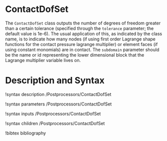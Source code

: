 # ContactDofSet

The `ContactDofSet` class outputs the number of degrees of freedom greater than
a certain tolerance (specified through the `tolerance` parameter; the default
value is 1e-6). The usual application of this, as indicated by the class name,
is to indicate how many nodes (if using first order Lagrange shape functions for
the contact pressure lagrange multiplier) or element faces (if using constant
monomials) are in contact. The `subdomain` parameter should be the name or id
representing the lower dimensional block that the Lagrange multiplier variable
lives on.

# Description and Syntax

!syntax description /Postprocessors/ContactDofSet

!syntax parameters /Postprocessors/ContactDofSet

!syntax inputs /Postprocessors/ContactDofSet

!syntax children /Postprocessors/ContactDofSet

!bibtex bibliography
